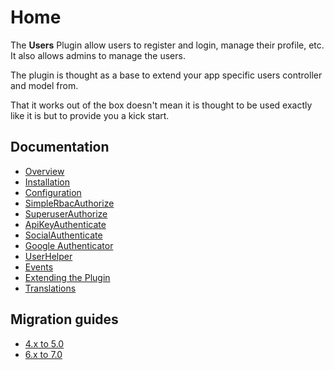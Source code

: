 Home
====

The **Users** Plugin allow users to register and login, manage their profile, etc. It also allows admins to manage the users.

The plugin is thought as a base to extend your app specific users controller and model from.

That it works out of the box doesn't mean it is thought to be used exactly like it is but to provide you a kick start.

Documentation
-------------

* [Overview](Documentation/Overview.md)
* [Installation](Documentation/Installation.md)
* [Configuration](Documentation/Configuration.md)
* [SimpleRbacAuthorize](https://github.com/CakeDC/auth/blob/master/Docs/Documentation/SimpleRbacAuthorize.md)
* [SuperuserAuthorize](https://github.com/CakeDC/auth/blob/master/Docs/Documentation/SuperuserAuthorize.md)
* [ApiKeyAuthenticate](https://github.com/CakeDC/auth/blob/master/Docs/Documentation/ApiKeyAuthenticate.md)
* [SocialAuthenticate](Documentation/SocialAuthenticate.md)
* [Google Authenticator](Documentation/Google-Two-Factor-Authenticator.md)
* [UserHelper](Documentation/UserHelper.md)
* [Events](Documentation/Events.md)
* [Extending the Plugin](Documentation/Extending-the-Plugin.md)
* [Translations](Documentation/Translations.md)

Migration guides
----------------

* [4.x to 5.0](Documentation/Migration/4.x-5.0.md)
* [6.x to 7.0](Documentation/Migration/6.x-7.0.md)


